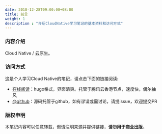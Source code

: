 ```yaml
---
date: 2018-12-28T09:00:00+08:00
title: 前言
weight: 1
description : "介绍CloudNative学习笔记的基本资料和访问方式"
---
```


### 内容介绍

Cloud Native / 云原生。

### 访问方式

这是个人学习Cloud Native的笔记，请点击下面的链接阅读:

- [在线阅读](https://skyao.io/learning-cloudnative/)：hugo格式，界面清爽。托管于腾讯云香港节点，速度快，偶尔抽风
- [@github](https://github.com/skyao/learning-cloudnative/)：源码托管于github，如有谬误或需讨论，请提issue，欢迎提交PR

### 版权申明

本笔记内容可以任意转载，但请注明来源并提供链接，**请勿用于商业出版**。

